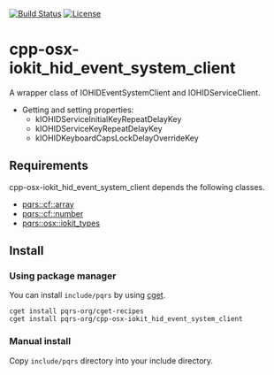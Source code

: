 [![Build Status](https://github.com/pqrs-org/cpp-osx-iokit_hid_event_system_client/workflows/CI/badge.svg)](https://github.com/pqrs-org/cpp-osx-iokit_hid_event_system_client/actions)
[![License](https://img.shields.io/badge/license-Boost%20Software%20License-blue.svg)](https://github.com/pqrs-org/cpp-osx-iokit_hid_event_system_client/blob/master/LICENSE.md)

# cpp-osx-iokit_hid_event_system_client

A wrapper class of IOHIDEventSystemClient and IOHIDServiceClient.

- Getting and setting properties:
  - kIOHIDServiceInitialKeyRepeatDelayKey
  - kIOHIDServiceKeyRepeatDelayKey
  - kIOHIDKeyboardCapsLockDelayOverrideKey

## Requirements

cpp-osx-iokit_hid_event_system_client depends the following classes.

- [pqrs::cf::array](https://github.com/pqrs-org/cpp-cf-array)
- [pqrs::cf::number](https://github.com/pqrs-org/cpp-cf-number)
- [pqrs::osx::iokit_types](https://github.com/pqrs-org/cpp-osx-iokit_types)

## Install

### Using package manager

You can install `include/pqrs` by using [cget](https://github.com/pfultz2/cget).

```shell
cget install pqrs-org/cget-recipes
cget install pqrs-org/cpp-osx-iokit_hid_event_system_client
```

### Manual install

Copy `include/pqrs` directory into your include directory.
